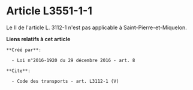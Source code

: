 # Article L3551-1-1

Le II de l'article L. 3112-1 n'est pas applicable à Saint-Pierre-et-Miquelon.

**Liens relatifs à cet article**

	**Créé par**:

	  - Loi n°2016-1920 du 29 décembre 2016 - art. 8

	**Cite**:

	  - Code des transports - art. L3112-1 (V)
